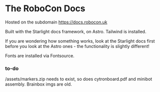 # The RoboCon Docs
Hosted on the subdomain https://docs.robocon.uk

Built with the Starlight docs framework, on Astro. Tailwind is installed.

If you are wondering how something works, look at the Starlight docs first before you look at the Astro ones - the functionality is slightly different!

Fonts are installed via Fontsource.

### to-do
/assets/markers.zip needs to exist, so does cytronboard.pdf and minibot assembly.
Brainbox imgs are old.